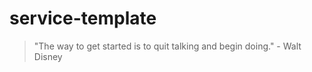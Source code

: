 # service-template

<!-- INSPIRATIONAL_QUOTE_START -->
> "The way to get started is to quit talking and begin doing." - Walt Disney
<!-- INSPIRATIONAL_QUOTE_END -->

